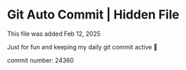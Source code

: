 # Git Auto Commit | Hidden File

This file was added Feb 12, 2025

Just for fun and keeping my daily git commit active 🤪

commit number: 24360
